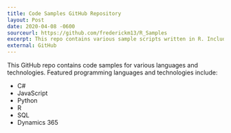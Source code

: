 ```yaml
---
title: Code Samples GitHub Repository
layout: Post
date: 2020-04-08 -0600
sourceurl: https://github.com/frederickm13/R_Samples
excerpt: This repo contains various sample scripts written in R. Included are scripts to assist in creating data visualizations.
external: GitHub
---
```


This GitHub repo contains code samples for various languages and technologies.
Featured programming languages and technologies include:
- C#
- JavaScript
- Python
- R
- SQL
- Dynamics 365